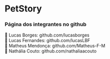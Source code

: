 # PetStory 

<h3>Página dos integrantes no github</h3>
🔸 Lucas Borges: github.com/lucasborges<br>
🔸 Lucas Fernandes: github.com/lucasLBF<br>
🔸 Matheus Mendonça: github.com/Matheus-F-M<br>
🔸 Nathália Couto: github.com/nathaliaacouto
